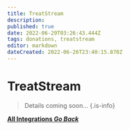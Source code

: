 ```yaml
---
title: TreatStream
description:
published: true
date: 2022-06-29T03:26:43.444Z
tags: donations, treatstream
editor: markdown
dateCreated: 2022-06-26T23:40:15.870Z
---
```


# TreatStream
> Details coming soon...
{.is-info}


<div class="btn-grid">

  [<i class="mdi mdi-chevron-left"></i> **All Integrations *Go Back***](/en/Integrations)

</div>